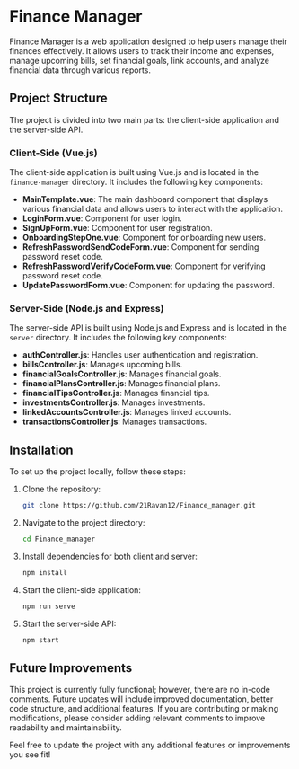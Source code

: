 # Finance Manager

Finance Manager is a web application designed to help users manage their finances effectively. It allows users to track their income and expenses, manage upcoming bills, set financial goals, link accounts, and analyze financial data through various reports.

## Project Structure

The project is divided into two main parts: the client-side application and the server-side API.

### Client-Side (Vue.js)

The client-side application is built using Vue.js and is located in the `finance-manager` directory. It includes the following key components:

- **MainTemplate.vue**: The main dashboard component that displays various financial data and allows users to interact with the application.
- **LoginForm.vue**: Component for user login.
- **SignUpForm.vue**: Component for user registration.
- **OnboardingStepOne.vue**: Component for onboarding new users.
- **RefreshPasswordSendCodeForm.vue**: Component for sending password reset code.
- **RefreshPasswordVerifyCodeForm.vue**: Component for verifying password reset code.
- **UpdatePasswordForm.vue**: Component for updating the password.

### Server-Side (Node.js and Express)

The server-side API is built using Node.js and Express and is located in the `server` directory. It includes the following key components:

- **authController.js**: Handles user authentication and registration.
- **billsController.js**: Manages upcoming bills.
- **financialGoalsController.js**: Manages financial goals.
- **financialPlansController.js**: Manages financial plans.
- **financialTipsController.js**: Manages financial tips.
- **investmentsController.js**: Manages investments.
- **linkedAccountsController.js**: Manages linked accounts.
- **transactionsController.js**: Manages transactions.

## Installation

To set up the project locally, follow these steps:

1. Clone the repository:
   ```sh
   git clone https://github.com/21Ravan12/Finance_manager.git
   ```

2. Navigate to the project directory:
   ```sh
   cd Finance_manager
   ```

3. Install dependencies for both client and server:
   ```sh
   npm install
   ```

4. Start the client-side application:
   ```sh
   npm run serve
   ```

5. Start the server-side API:
   ```sh
   npm start
   ```

## Future Improvements

This project is currently fully functional; however, there are no in-code comments. Future updates will include improved documentation, better code structure, and additional features. If you are contributing or making modifications, please consider adding relevant comments to improve readability and maintainability.

Feel free to update the project with any additional features or improvements you see fit!
